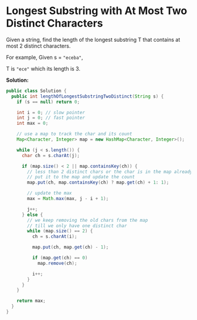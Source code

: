 # Longest Substring with At Most Two Distinct Characters

Given a string, find the length of the longest substring T that contains at most 2 distinct characters.

For example, Given s = `"eceba"`,

T is `"ece"` which its length is 3.

**Solution:**
```java
public class Solution {
  public int lengthOfLongestSubstringTwoDistinct(String s) {
    if (s == null) return 0;

    int i = 0; // slow pointer
    int j = 0; // fast pointer
    int max = 0;

    // use a map to track the char and its count
    Map<Character, Integer> map = new HashMap<Character, Integer>();

    while (j < s.length()) {
      char ch = s.charAt(j);

      if (map.size() < 2 || map.containsKey(ch)) {
        // less than 2 distinct chars or the char is in the map already
        // put it to the map and update the count
        map.put(ch, map.containsKey(ch) ? map.get(ch) + 1: 1);

        // update the max
        max = Math.max(max, j - i + 1);

        j++;
      } else {
        // we keep removing the old chars from the map
        // till we only have one distinct char
        while (map.size() == 2) {
          ch = s.charAt(i);

          map.put(ch, map.get(ch) - 1);

          if (map.get(ch) == 0)
            map.remove(ch);

          i++;
        }
      }
    }

    return max;
  }
}
```